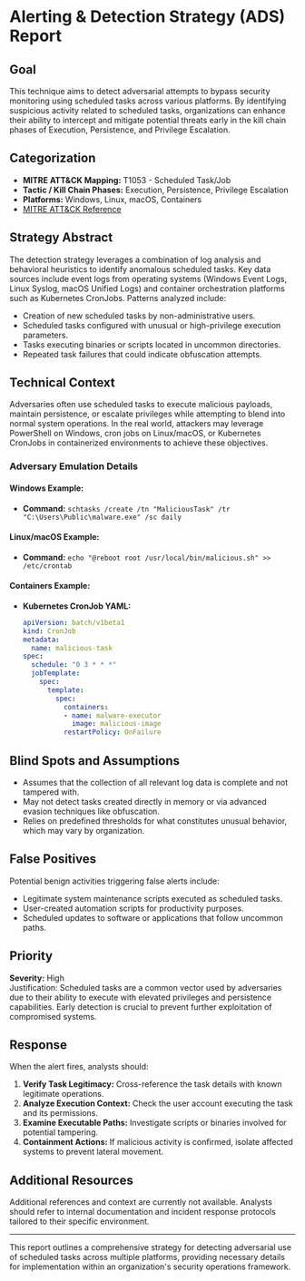 # Alerting & Detection Strategy (ADS) Report

## Goal
This technique aims to detect adversarial attempts to bypass security monitoring using scheduled tasks across various platforms. By identifying suspicious activity related to scheduled tasks, organizations can enhance their ability to intercept and mitigate potential threats early in the kill chain phases of Execution, Persistence, and Privilege Escalation.

## Categorization
- **MITRE ATT&CK Mapping:** T1053 - Scheduled Task/Job
- **Tactic / Kill Chain Phases:** Execution, Persistence, Privilege Escalation
- **Platforms:** Windows, Linux, macOS, Containers
- [MITRE ATT&CK Reference](https://attack.mitre.org/techniques/T1053)

## Strategy Abstract
The detection strategy leverages a combination of log analysis and behavioral heuristics to identify anomalous scheduled tasks. Key data sources include event logs from operating systems (Windows Event Logs, Linux Syslog, macOS Unified Logs) and container orchestration platforms such as Kubernetes CronJobs. Patterns analyzed include:
- Creation of new scheduled tasks by non-administrative users.
- Scheduled tasks configured with unusual or high-privilege execution parameters.
- Tasks executing binaries or scripts located in uncommon directories.
- Repeated task failures that could indicate obfuscation attempts.

## Technical Context
Adversaries often use scheduled tasks to execute malicious payloads, maintain persistence, or escalate privileges while attempting to blend into normal system operations. In the real world, attackers may leverage PowerShell on Windows, cron jobs on Linux/macOS, or Kubernetes CronJobs in containerized environments to achieve these objectives.

### Adversary Emulation Details
#### Windows Example:
- **Command:** `schtasks /create /tn "MaliciousTask" /tr "C:\Users\Public\malware.exe" /sc daily`
  
#### Linux/macOS Example:
- **Command:** `echo "@reboot root /usr/local/bin/malicious.sh" >> /etc/crontab`

#### Containers Example:
- **Kubernetes CronJob YAML:**
  ```yaml
  apiVersion: batch/v1beta1
  kind: CronJob
  metadata:
    name: malicious-task
  spec:
    schedule: "0 3 * * *"
    jobTemplate:
      spec:
        template:
          spec:
            containers:
            - name: malware-executor
              image: malicious-image
            restartPolicy: OnFailure
  ```

## Blind Spots and Assumptions
- Assumes that the collection of all relevant log data is complete and not tampered with.
- May not detect tasks created directly in memory or via advanced evasion techniques like obfuscation.
- Relies on predefined thresholds for what constitutes unusual behavior, which may vary by organization.

## False Positives
Potential benign activities triggering false alerts include:
- Legitimate system maintenance scripts executed as scheduled tasks.
- User-created automation scripts for productivity purposes.
- Scheduled updates to software or applications that follow uncommon paths.

## Priority
**Severity:** High  
Justification: Scheduled tasks are a common vector used by adversaries due to their ability to execute with elevated privileges and persistence capabilities. Early detection is crucial to prevent further exploitation of compromised systems.

## Response
When the alert fires, analysts should:
1. **Verify Task Legitimacy:** Cross-reference the task details with known legitimate operations.
2. **Analyze Execution Context:** Check the user account executing the task and its permissions.
3. **Examine Executable Paths:** Investigate scripts or binaries involved for potential tampering.
4. **Containment Actions:** If malicious activity is confirmed, isolate affected systems to prevent lateral movement.

## Additional Resources
Additional references and context are currently not available. Analysts should refer to internal documentation and incident response protocols tailored to their specific environment.

---

This report outlines a comprehensive strategy for detecting adversarial use of scheduled tasks across multiple platforms, providing necessary details for implementation within an organization's security operations framework.